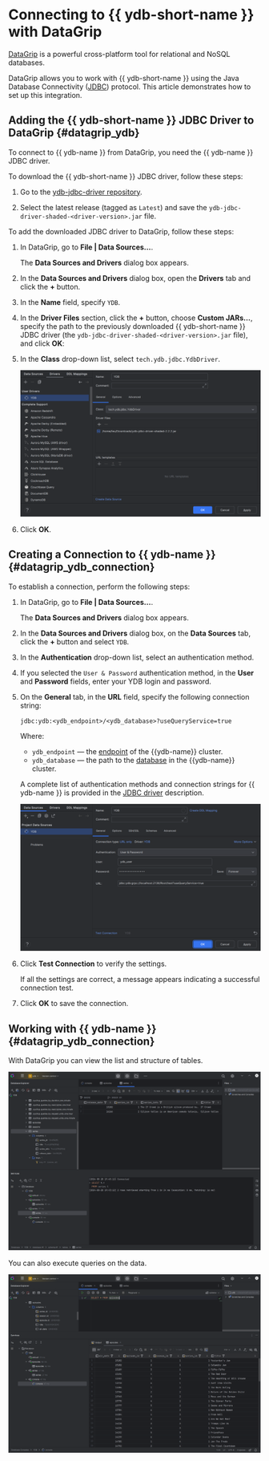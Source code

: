 # Connecting to {{ ydb-short-name }} with DataGrip

[DataGrip](https://www.jetbrains.com/datagrip/) is a powerful cross-platform tool for relational and NoSQL databases.

DataGrip allows you to work with {{ ydb-short-name }} using the Java Database Connectivity ([JDBC](https://en.wikipedia.org/wiki/Java_Database_Connectivity)) protocol. This article demonstrates how to set up this integration.

## Adding the {{ ydb-short-name }} JDBC Driver to DataGrip {#datagrip_ydb}

To connect to {{ ydb-name }} from DataGrip, you need the {{ ydb-name }} JDBC driver.

To download the {{ ydb-short-name }} JDBC driver, follow these steps:

1. Go to the [ydb-jdbc-driver repository](https://github.com/ydb-platform/ydb-jdbc-driver/releases).

1. Select the latest release (tagged as `Latest`) and save the `ydb-jdbc-driver-shaded-<driver-version>.jar` file.

To add the downloaded JDBC driver to DataGrip, follow these steps:

1. In DataGrip, go to **File | Data Sources…**.

    The **Data Sources and Drivers** dialog box appears.

1. In the **Data Sources and Drivers** dialog box, open the **Drivers** tab and click the **+** button.

1. In the **Name** field, specify `YDB`.


1. In the **Driver Files** section, click the **+** button, choose **Custom JARs…**, specify the path to the previously downloaded {{ ydb-short-name }} JDBC driver (the `ydb-jdbc-driver-shaded-<driver-version>.jar` file), and click **OK**:

1. In the **Class** drop-down list, select `tech.ydb.jdbc.YdbDriver`.

    ![driver](./_assets/datagrip-ydb-driver.png)

1. Click **OK**.

## Creating a Connection to {{ ydb-name }} {#datagrip_ydb_connection}

To establish a connection, perform the following steps:

1. In DataGrip, go to **File | Data Sources…**.

    The **Data Sources and Drivers** dialog box appears.

1. In the **Data Sources and Drivers** dialog box, on the **Data Sources** tab, click the **+** button and select `YDB`.

1. In the **Authentication** drop-down list, select an authentication method.

1. If you selected the `User & Password` authentication method, in the **User** and **Password** fields, enter your YDB login and password.

1. On the **General** tab, in the **URL** field, specify the following connection string:

    ```text
    jdbc:ydb:<ydb_endpoint>/<ydb_database>?useQueryService=true
    ```

    Where:

    - `ydb_endpoint` — the [endpoint](../../concepts/connect.md#endpoint) of the {{ydb-name}} cluster.
    - `ydb_database` — the path to the [database](../../concepts/glossary.md#database) in the {{ydb-name}} cluster.

    A complete list of authentication methods and connection strings for {{ ydb-name }} is provided in the [JDBC driver](https://github.com/ydb-platform/ydb-jdbc-driver) description.

    ![connection](./_assets/datagrip-ydb-connection.png)

2. Click **Test Connection** to verify the settings.

   If all the settings are correct, a message appears indicating a successful connection test.

3. Click **OK** to save the connection.


## Working with {{ ydb-name }} {#datagrip_ydb_connection}

With DataGrip you can view the list and structure of tables.

![tables](./_assets/datagrip-list-tables.png)

You can also execute queries on the data.

![run SQL](./_assets/datagrip-run-sql.png)
